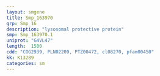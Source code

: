 ```yaml
---
layout: smgene
title: Smp_163970
grp: Smp_16
description: "lysosomal protective protein"
smp: Smp_163970.1
uniprot: "G4VL47"
length:  1500
cdd: "COG2939, PLN02209, PTZ00472, cl08270, pfam00450"
kk: K13289
categories: sm
---
```

